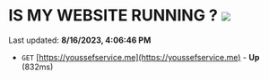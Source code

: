 # IS MY WEBSITE RUNNING ? [![](https://img.shields.io/static/v1?label=Sponsor&message=%E2%9D%A4&logo=GitHub&color=%23fe8e86)](https://github.com/sponsors/<username>)

Last updated: **8/16/2023, 4:06:46 PM**

- `GET` [https://youssefservice.me](https://youssefservice.me) - **Up** (832ms)
